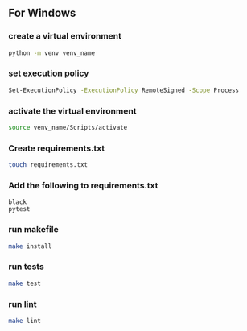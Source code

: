 ## For Windows
### create a virtual environment
```bash
python -m venv venv_name
```
### set execution policy
```bash
Set-ExecutionPolicy -ExecutionPolicy RemoteSigned -Scope Process
```
### activate the virtual environment
```bash
source venv_name/Scripts/activate
```
### Create requirements.txt 
```bash
touch requirements.txt
```
### Add the following to requirements.txt
```
black
pytest
```
### run makefile
```bash
make install
```
### run tests
```bash
make test
```
### run lint
```bash
make lint
```
